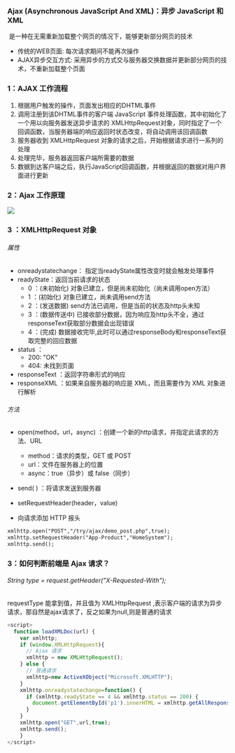 ###  Ajax  (Asynchronous JavaScript And XML)：异步 JavaScript 和 XML

​	是一种在无需重新加载整个网页的情况下，能够更新部分网页的技术

- 传统的WEB页面: 每次请求期间不能再次操作 
- AJAX异步交互方式: 采用异步的方式交与服务器交换数据并更新部分网页的技术，不重新加载整个页面

### 1：AJAX 工作流程

1. 根据用户触发的操作，页面发出相应的DHTML事件
2. 调用注册到该DHTML事件的客户端 JavaScript 事件处理函数，其中初始化了一个用以向服务器发送异步请求的 XMLHttpRequest对象，同时指定了一个回调函数，当服务器端的响应返回时状态改变，将自动调用该回调函数
3. 服务器收到 XMLHttpRequest 对象的请求之后，开始根据请求进行一系列的处理
4. 处理完毕，服务器返回客户端所需要的数据
5. 数据到达客户端之后，执行JavaScript回调函数，并根据返回的数据对用户界面进行更新

### 2：Ajax 工作原理

![](https://github.com/likang315/Java-and-Middleware/blob/master/Jsp%EF%BC%8CAjax%EF%BC%8CJson/%E6%96%B0%E5%BB%BA%E6%96%87%E4%BB%B6%E5%A4%B9/ajax.png?raw=true)

### 3 ：XMLHttpRequest 对象

###### 属性

- onreadystatechange： 指定当readyState属性改变时就会触发处理事件
- readyState：返回当前请求的状态
  - 0 ：(未初始化) 对象已建立，但是尚未初始化（尚未调用open方法）
  - 1 ：(初始化) 对象已建立，尚未调用send方法 
  - 2 ：(发送数据) send方法已调用，但是当前的状态及http头未知
  - 3 ：(数据传送中) 已接收部分数据，因为响应及http头不全，通过responseText获取部分数据会出现错误 
  - 4 ：(完成) 数据接收完毕,此时可以通过responseBody和responseText获取完整的回应数据
- status ：
  - 200: "OK" 
  - 404: 未找到页面
- responseText ：返回字符串形式的响应
- responseXML ：如果来自服务器的响应是 XML，而且需要作为 XML 对象进行解析

###### 方法

- open(method，url，async) ：创建一个新的http请求，并指定此请求的方法、URL

  - method：请求的类型，GET 或 POST
  - url：文件在服务器上的位置
  - async：true（异步）或 false（同步）
- send( ) ：将请求发送到服务器
- setRequestHeader(header，value)
-  向请求添加 HTTP 报头

```Jsp
xmlhttp.open("POST","/try/ajax/demo_post.php",true);
xmlhttp.setRequestHeader("App-Product","HomeSystem");
xmlhttp.send();
```

### 3：如何判断前端是 Ajax 请求？

###### String type = request.getHeader("X-Requested-With");

requestType 能拿到值，并且值为 XMLHttpRequest ,表示客户端的请求为异步请求，那自然是ajax请求了，反之如果为null,则是普通的请求

```javascript
<script>
  function loadXMLDoc(url) {
    var xmlhttp;
    if (window.XMLHttpRequest){
      // Ajax 请求
      xmlhttp = new XMLHttpRequest();
    } else {
      // 普通请求
      xmlhttp=new ActiveXObject("Microsoft.XMLHTTP");
    }
    xmlhttp.onreadystatechange=function() {
      if (xmlhttp.readyState == 4 && xmlhttp.status == 200) {
        document.getElementById('p1').innerHTML = xmlhttp.getAllResponseHeaders();
      }
    }
    xmlhttp.open("GET",url,true);
    xmlhttp.send();
	}
</script>
```

